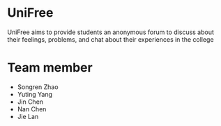 # UniFree
UniFree aims to provide students an anonymous forum to discuss about their feelings, problems, and chat about their experiences in the college
# Team member
- Songren Zhao
- Yuting Yang
- Jin Chen
- Nan Chen
- Jie Lan
